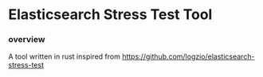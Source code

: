 # Elasticsearch Stress Test Tool

### overview
A tool written in rust inspired from https://github.com/logzio/elasticsearch-stress-test

